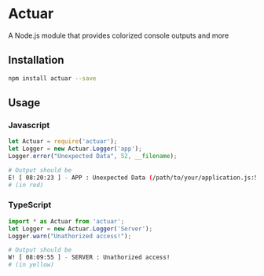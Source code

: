 # Actuar
A Node.js module that provides colorized console outputs and more

## Installation
```sh
npm install actuar --save
```

## Usage
### Javascript
```Javascript
let Actuar = require('actuar');
let Logger = new Actuar.Logger('app');
Logger.error("Unexpected Data", 52, __filename);
```
```sh
# Output should be
E! [ 08:20:23 ] - APP : Unexpected Data (/path/to/your/application.js:52)
# (in red)
```

### TypeScript
```TypeScript
import * as Actuar from 'actuar';
let Logger = new Actuar.Logger('Server');
Logger.warn("Unathorized access!");
```

```sh
# Output should be
W! [ 08:09:55 ] - SERVER : Unathorized access!
# (in yellow)
```
